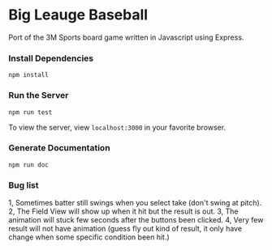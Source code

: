 # Big Leauge Baseball

Port of the 3M Sports board game written in Javascript using Express.

### Install Dependencies

`npm install`

### Run the Server

`npm run test`

To view the server, view `localhost:3000` in your favorite browser.

### Generate Documentation

`npm run doc`

### Bug list

1, Sometimes batter still swings when you select take (don't swing at pitch).
2, The Field View will show up when it hit but the result is out.
3, The animation will stuck few seconds after the buttons been clicked.
4, Very few result will not have animation (guess fly out kind of result, it only have change when some specific condition been hit.)

